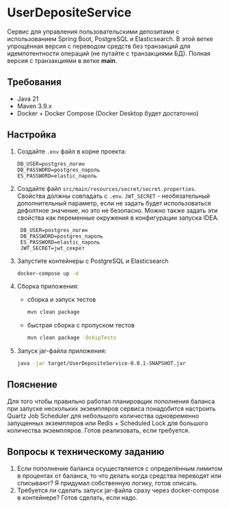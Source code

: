 # UserDepositeService

Сервис для управления пользовательскими депозитами с использованием Spring Boot, PostgreSQL и Elasticsearch. 
В этой ветке упрощённая версия с переводом средств без транзакций для идемпотентности операций (не путайте с транзакциями БД).
Полная версия с транзакциями в ветке **main**.

## Требования
- Java 21
- Maven 3.9.x
- Docker + Docker Compose (Docker Desktop будет достаточно)

## Настройка
1. Создайте `.env` файл в корне проекта:

    ```properties
    DB_USER=postgres_логин
    DB_PASSWORD=postgres_пароль
    ES_PASSWORD=elastic_пароль
    ```

2. Создайте файл `src/main/resources/secret/secret.properties`. 
Свойства должны совпадать с `.env`. 
`JWT_SECRET` - необязательный дополнительный параметр, 
если не задать будет использоваться дефолтное значение, но это не безопасно. 
Можно также задать эти свойства как переменные окружения в конфигурации запуска IDEA.
   ```properties
    DB_USER=postgres_логин
    DB_PASSWORD=postgres_пароль
    ES_PASSWORD=elastic_пароль
    JWT_SECRET=jwt_секрет
    ```

3. Запустите контейнеры с PostgreSQL и Elasticsearch
    ```bash
    docker-compose up -d
    ```

4. Сборка приложения: 
   - сборка и запуск тестов
       ```bash
       mvn clean package
       ```
   - быстрая сборка с пропуском тестов
     ```bash
     mvn clean package -DskipTests
     ```

5. Запуск jar-файла приложения:
    ```bash
    java -jar target/UserDepositeService-0.0.1-SNAPSHOT.jar
    ```

## Пояснение
Для того чтобы правильно работал планировщик пополнения баланса при запуске
нескольких экземпляров сервиса понадобится настроить Quartz Job Scheduler для небольшого 
количества одновременно запущенных экземпляров или Redis + Scheduled Lock
для большого количества экземпляров. Готов реализовать, если требуется.

## Вопросы к техническому заданию
1. Если пополнение баланса осуществляется с определённым лимитом в процентах от баланса, 
то что делать когда средства переводят или списывают? Я придумал собственную логику, готов описать.
2. Требуется ли сделать запуск jar-файла сразу через docker-compose в контейнере? Готов сделать, если надо.